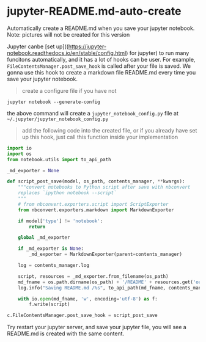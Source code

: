 # jupyter-README.md-auto-create
Automatically create a README.md when you save your jupyter notebook.
Note: pictures will not be created for this version

Jupyter canbe [set up]((https://jupyter-notebook.readthedocs.io/en/stable/config.html) for jupyter) to run many funcitons automatically, and it has a lot of hooks can be user. For example, `FileContentsManager.post_save_hook`  is called after your file is saved. We gonna use this hook to create a markdown file README.md every time you save your jupyter notebook.

> create a configure file if you have not
```
jupyter notebook --generate-config
```
the above command will create a `jupyter_notebook_config.py` file at `~/.jupyter/jupyter_notebook_config.py`


> add the following code into the created file, or if you already have set up this hook, just call this function inside your implementation

```python
import io
import os
from notebook.utils import to_api_path

_md_exporter = None

def script_post_save(model, os_path, contents_manager, **kwargs):
    """convert notebooks to Python script after save with nbconvert
    replaces `ipython notebook --script`
    """
    # from nbconvert.exporters.script import ScriptExporter
    from nbconvert.exporters.markdown import MarkdownExporter

    if model['type'] != 'notebook':
        return

    global _md_exporter

    if _md_exporter is None:
        _md_exporter = MarkdownExporter(parent=contents_manager)

    log = contents_manager.log

    script, resources = _md_exporter.from_filename(os_path)
    md_fname = os.path.dirname(os_path) + '/README' + resources.get('output_extension', '.md')
    log.info("Saving README.md /%s", to_api_path(md_fname, contents_manager.root_dir))

    with io.open(md_fname, 'w', encoding='utf-8') as f:
        f.write(script)

c.FileContentsManager.post_save_hook = script_post_save
```

Try restart your jupyter server, and save your jupyter file, you will see a README.md is created with the same content. 
